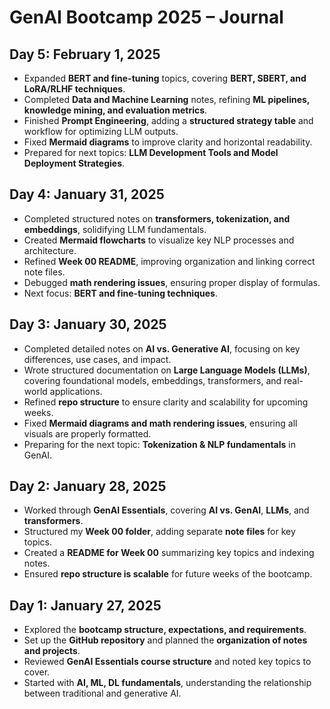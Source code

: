 # GenAI Bootcamp 2025 – Journal  

## **Day 5: February 1, 2025**  

- Expanded **BERT and fine-tuning** topics, covering **BERT, SBERT, and LoRA/RLHF techniques**.  
- Completed **Data and Machine Learning** notes, refining **ML pipelines, knowledge mining, and evaluation metrics**.  
- Finished **Prompt Engineering**, adding a **structured strategy table** and workflow for optimizing LLM outputs.  
- Fixed **Mermaid diagrams** to improve clarity and horizontal readability.  
- Prepared for next topics: **LLM Development Tools and Model Deployment Strategies**.  

## **Day 4: January 31, 2025**  

- Completed structured notes on **transformers, tokenization, and embeddings**, solidifying LLM fundamentals.  
- Created **Mermaid flowcharts** to visualize key NLP processes and architecture.  
- Refined **Week 00 README**, improving organization and linking correct note files.  
- Debugged **math rendering issues**, ensuring proper display of formulas.  
- Next focus: **BERT and fine-tuning techniques**.  

## **Day 3: January 30, 2025**  

- Completed detailed notes on **AI vs. Generative AI**, focusing on key differences, use cases, and impact.  
- Wrote structured documentation on **Large Language Models (LLMs)**, covering foundational models, embeddings, transformers, and real-world applications.  
- Refined **repo structure** to ensure clarity and scalability for upcoming weeks.  
- Fixed **Mermaid diagrams and math rendering issues**, ensuring all visuals are properly formatted.  
- Preparing for the next topic: **Tokenization & NLP fundamentals** in GenAI.  

## **Day 2: January 28, 2025**  

- Worked through **GenAI Essentials**, covering **AI vs. GenAI**, **LLMs**, and **transformers**.  
- Structured my **Week 00 folder**, adding separate **note files** for key topics.
- Created a **README for Week 00** summarizing key topics and indexing notes.  
- Ensured **repo structure is scalable** for future weeks of the bootcamp.  

## **Day 1: January 27, 2025**  

- Explored the **bootcamp structure, expectations, and requirements**.  
- Set up the **GitHub repository** and planned the **organization of notes and projects**.  
- Reviewed **GenAI Essentials course structure** and noted key topics to cover.  
- Started with **AI, ML, DL fundamentals**, understanding the relationship between traditional and generative AI.  
